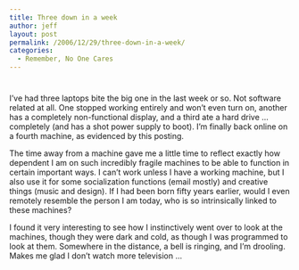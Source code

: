 ```yaml
---
title: Three down in a week
author: jeff
layout: post
permalink: /2006/12/29/three-down-in-a-week/
categories:
  - Remember, No One Cares
---
```

# 

I’ve had three laptops bite the big one in the last week or so. Not software related at all. One stopped working entirely and won’t even turn on, another has a completely non-functional display, and a third ate a hard drive … completely (and has a shot power supply to boot). I’m finally back online on a fourth machine, as evidenced by this posting.

The time away from a machine gave me a little time to reflect exactly how dependent I am on such incredibly fragile machines to be able to function in certain important ways. I can’t work unless I have a working machine, but I also use it for some socialization functions (email mostly) and creative things (music and design). If I had been born fifty years earlier, would I even remotely resemble the person I am today, who is so intrinsically linked to these machines?

I found it very interesting to see how I instinctively went over to look at the machines, though they were dark and cold, as though I was programmed to look at them. Somewhere in the distance, a bell is ringing, and I’m drooling. Makes me glad I don’t watch more television …